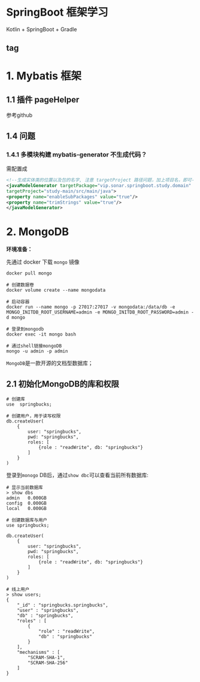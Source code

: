 # SpringBoot 框架学习

Kotlin + SpringBoot + Gradle

## tag 

# 1. Mybatis 框架
## 1.1 插件 pageHelper

参考github

## 1.4 问题

### 1.4.1 多模块构建 mybatis-generator 不生成代码？


需配置成
```xml
<!--生成实体类的位置以及包的名字, 注意 targetProject 路径问题，加上项目名，即可-->
<javaModelGenerator targetPackage="vip.sonar.springboot.study.domain"
targetProject="study-main/src/main/java">
<property name="enableSubPackages" value="true"/>
<property name="trimStrings" value="true"/>
</javaModelGenerator>

```

# 2. MongoDB

**环境准备：**

先通过 docker 下载 `mongo` 镜像 

```
docker pull mongo
```

```shell
# 创建数据卷
docker volume create --name mongodata

# 启动容器
docker run --name mongo -p 27017:27017 -v mongodata:/data/db -e MONGO_INITDB_ROOT_USERNAME=admin -e MONGO_INITDB_ROOT_PASSWORD=admin -d mongo

# 登录到mongodb
docker exec -it mongo bash

# 通过shell链接mongoDB
mongo -u admin -p admin
```



`MongoDB`是一款开源的文档型数据库；

## 2.1 初始化MongoDB的库和权限

```shell
# 创建库
use  springbucks;

# 创建用户，用于读写权限
db.createUser(
	{
        user: "springbucks",
        pwd: "springbucks",
        roles: [
            {role : "readWrite", db: "springbucks"}
        ]
	}
)
```



登录到`monogo` DB后，通过`show dbc`可以查看当前所有数据库:

```shell
# 显示当前数据库
> show dbs
admin   0.000GB
config  0.000GB
local   0.000GB

# 创建数据库与用户
use springbucks;

db.createUser(
	{
        user: "springbucks",
        pwd: "springbucks",
        roles: [
            {role : "readWrite", db: "springbucks"}
        ]
	}
)

```



```shell
# 线上用户
> show users;
{
	"_id" : "springbucks.springbucks",
	"user" : "springbucks",
	"db" : "springbucks",
	"roles" : [
		{
			"role" : "readWrite",
			"db" : "springbucks"
		}
	],
	"mechanisms" : [
		"SCRAM-SHA-1",
		"SCRAM-SHA-256"
	]
}
```



